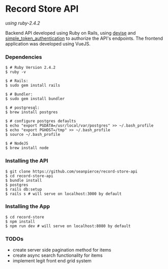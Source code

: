 # Record Store API
*using ruby-2.4.2*

Backend API developed using Ruby on Rails, using <a href="https://github.com/plataformatec/devise">devise</a> and <a href="https://github.com/gonzalo-bulnes/simple_token_authentication">simple_token_authentication</a> to authorize the API's endpoints. The frontend application was developed using VueJS.

### Dependencies
```
$ # Ruby Version 2.4.2
$ ruby -v

$ # Rails:
$ sudo gem install rails

$ # Bundler:
$ sudo gem install bundler

$ # postgresql:
$ brew install postgres

$ # configure postgres defaults
$ echo "export PGDATA=/usr/local/var/postgres" >> ~/.bash_profile
$ echo "export PGHOST=/tmp" >> ~/.bash_profile
$ source ~/.bash_profile

$ # NodeJS
$ brew install node
```

### Installing the API
```
$ git clone https://github.com/seanpierce/record-store-api
$ cd record-store-api
$ bundle install
$ postgres
$ rails db:setup
$ rails s # will serve on localhost:3000 by default
```

### Installing the App
```
$ cd record-store
$ npm install
$ npm run dev # will serve on localhost:8080 by default
```


### TODOs
* create server side pagination method for items
* create async search functionality for items
* implement legit front end grid system

